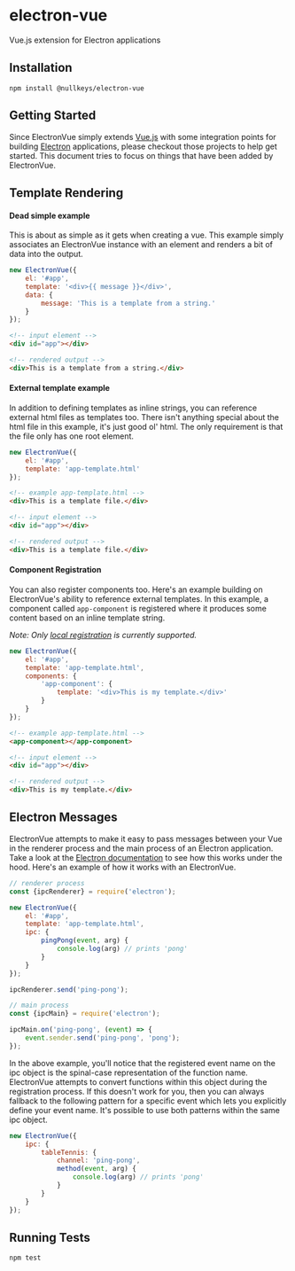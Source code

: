 # electron-vue
Vue.js extension for Electron applications

## Installation
```
npm install @nullkeys/electron-vue
```

## Getting Started
Since ElectronVue simply extends [Vue.js](https://vuejs.org) with some integration points for building [Electron](https://electron.atom.io) applications, please checkout those projects to help get started.  This document tries to focus on things that have been added by ElectronVue.

## Template Rendering

#### Dead simple example
This is about as simple as it gets when creating a vue.  This example simply associates an ElectronVue instance with an element and renders a bit of data into the output.
```js
new ElectronVue({
    el: '#app',
    template: '<div>{{ message }}</div>',
    data: {
        message: 'This is a template from a string.'
    }
});
```
```html
<!-- input element -->
<div id="app"></div>

<!-- rendered output -->
<div>This is a template from a string.</div>
```

#### External template example
In addition to defining templates as inline strings, you can reference external html files as templates too.  There isn't anything special about the html file in this example, it's just good ol' html.  The only requirement is that the file only has one root element.
```js
new ElectronVue({
    el: '#app',
    template: 'app-template.html'
});
```
```html
<!-- example app-template.html -->
<div>This is a template file.</div>
```
```html
<!-- input element -->
<div id="app"></div>

<!-- rendered output -->
<div>This is a template file.</div>
```


#### Component Registration
You can also register components too.  Here's an example building on ElectronVue's ability to reference external templates.  In this example, a component called ```app-component``` is registered where it produces some content based on an inline template string.

*Note: Only [local registration](https://vuejs.org/v2/guide/components.html#Local-Registration) is currently supported.*
```js
new ElectronVue({
    el: '#app',
    template: 'app-template.html',
    components: {
        'app-component': {
            template: '<div>This is my template.</div>'
        }
    }
});
```
```html
<!-- example app-template.html -->
<app-component></app-component>
```
```html
<!-- input element -->
<div id="app"></div>

<!-- rendered output -->
<div>This is my template.</div>
```

## Electron Messages
ElectronVue attempts to make it easy to pass messages between your Vue in the renderer process and the main process of an Electron application.  Take a look at the [Electron documentation](https://electron.atom.io/docs/api/ipc-main/#sending-messages) to see how this works under the hood.  Here's an example of how it works with an ElectronVue.
```js
// renderer process
const {ipcRenderer} = require('electron');

new ElectronVue({
    el: '#app',
    template: 'app-template.html',
    ipc: {
        pingPong(event, arg) {
            console.log(arg) // prints 'pong'
        }
    }
});

ipcRenderer.send('ping-pong');
```

```js
// main process
const {ipcMain} = require('electron');

ipcMain.on('ping-pong', (event) => {
    event.sender.send('ping-pong', 'pong');
});
```

In the above example, you'll notice that the registered event name on the ipc object is the spinal-case representation of the function name.  ElectronVue attempts to convert functions within this object during the registration process.  If this doesn't work for you, then you can always fallback to the following pattern for a specific event which lets you explicitly define your event name.  It's possible to use both patterns within the same ipc object.
```js
new ElectronVue({
    ipc: {
        tableTennis: {
            channel: 'ping-pong',
            method(event, arg) {
                console.log(arg) // prints 'pong'
            }
        }
    }
});
```

## Running Tests
```
npm test
```
